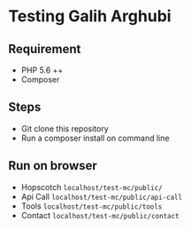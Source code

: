 # Testing Galih Arghubi

## Requirement
* PHP 5.6 ++
* Composer

## Steps
* Git clone this repository
* Run a composer install on command line

## Run on browser
* Hopscotch
`localhost/test-mc/public/ `
* Api Call
`localhost/test-mc/public/api-call`
* Tools
`localhost/test-mc/public/tools`
* Contact
`localhost/test-mc/public/contact`
